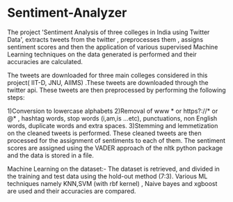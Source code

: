 # Sentiment-Analyzer
The project 'Sentiment Analysis of three colleges in India using Twitter Data',  extracts tweets from the twitter , preprocesses them , assigns sentiment scores 
and then the application of various supervised Machine Learning techniques on the data generated is performed and their accuracies are calculated.

The tweets are downloaded for three main colleges considered in this project( IIT-D, JNU, AIIMS) .These tweets are downloaded through the twitter api. These tweets are
then preprocessed by performing the following steps:

1)Conversion to lowercase alphabets
2)Removal of www * or https?://*  or @* , hashtag words, stop words (i,am,is ...etc),  punctuations, non English words, duplicate words and extra spaces.
3)Stemming and lemmetization on the cleaned tweets is performed.
These cleaned tweets are then processed for the assignment of sentiments to each of them. The sentiment scores are assigned using the VADER approach of the nltk python package and the data is stored in a file.

Machine Learning on the dataset:-
The dataset is retrieved,  and divided in the training and test data using the hold-out method (7:3). Various ML techniques namely KNN,SVM (with rbf kernel) , Naive bayes and xgboost are used and their accuracies are compared.
